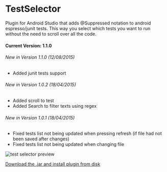 
# TestSelector
Plugin for Android Studio that adds @Suppressed notation to android espresso/junit tests. This way you select which tests you want to run without the need to scroll over all the code.

#### Current Version: 1.1.0

###### New in Version 1.1.0 (12/08/2015)
- Added junit tests support

###### New in Version 1.0.2 (18/04/2015)
- Added scroll to test
- Added Search to filter texts using regex

###### New in Version 1.0.1 (18/04/2015)
- Fixed tests list not being updated when pressing refresh (if file had not been saved after changes)
- Fixed tests list not being updated when changing file

![test selector preview](http://i.imgur.com/YIKmD1R.gif?1)

[Download the .jar and install plugin from disk](https://github.com/amng/TestSelectorEspresso/blob/master/TestSelector.jar?raw=true)
